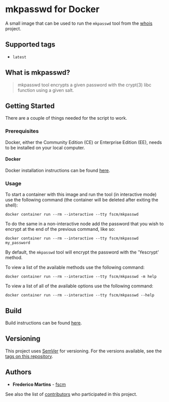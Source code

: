 # mkpasswd for Docker

A small image that can be used to run the `mkpasswd` tool from the
[whois](https://github.com/rfc1036/whois) project.

## Supported tags

- `latest`

## What is mkpasswd?

> mkpasswd tool encrypts a given password with the crypt(3) libc function using a given salt.

## Getting Started

There are a couple of things needed for the script to work.

### Prerequisites

Docker, either the Community Edition (CE) or Enterprise Edition (EE), needs to
be installed on your local computer.

#### Docker

Docker installation instructions can be found
[here](https://docs.docker.com/install/).

### Usage

To start a container with this image and run the tool (in interactive mode) use
the following command (the container will be deleted after exiting the shell):

```shell
docker container run --rm --interactive --tty fscm/mkpasswd
```

To do the same in a non-interactive node add the password that you wish to
encrypt at the end of the previous command, like so:

```shell
docker container run --rm --interactive --tty fscm/mkpasswd my_password
```

By default, the `mkpasswd` tool will encrypt the password with the 'Yescrypt'
method.

To view a list of the available methods use the following command:

```shell
docker container run --rm --interactive --tty fscm/mkpasswd -m help
```

To view a list of all of the available options use the following command:

```shell
docker container run --rm --interactive --tty fscm/mkpasswd --help
```

## Build

Build instructions can be found
[here](https://github.com/fscm/docker-mkpasswd/blob/master/README.build.md).

## Versioning

This project uses [SemVer](http://semver.org/) for versioning. For the versions
available, see the [tags on this repository](https://github.com/fscm/docker-mkpasswd/tags).

## Authors

- **Frederico Martins** - [fscm](https://github.com/fscm)

See also the list of [contributors](https://github.com/fscm/docker-mkpasswd/contributors)
who participated in this project.
